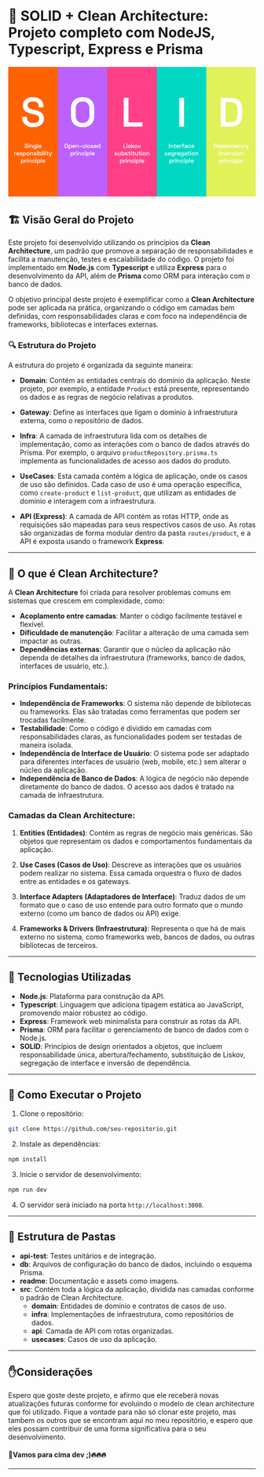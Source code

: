 
# 🚀 SOLID + Clean Architecture: Projeto completo com NodeJS, Typescript, Express e Prisma

![alt text](readme/SOLID.png)

## 🏗️ Visão Geral do Projeto

Este projeto foi desenvolvido utilizando os princípios da **Clean Architecture**, um padrão que promove a separação de responsabilidades e facilita a manutenção, testes e escalabilidade do código. O projeto foi implementado em **Node.js** com **Typescript** e utiliza **Express** para o desenvolvimento da API, além de **Prisma** como ORM para interação com o banco de dados.

O objetivo principal deste projeto é exemplificar como a **Clean Architecture** pode ser aplicada na prática, organizando o código em camadas bem definidas, com responsabilidades claras e com foco na independência de frameworks, bibliotecas e interfaces externas.

### 🔍 Estrutura do Projeto

A estrutura do projeto é organizada da seguinte maneira:

- **Domain**: Contém as entidades centrais do domínio da aplicação. Neste projeto, por exemplo, a entidade `Product` está presente, representando os dados e as regras de negócio relativas a produtos.
  
- **Gateway**: Define as interfaces que ligam o domínio à infraestrutura externa, como o repositório de dados.
  
- **Infra**: A camada de infraestrutura lida com os detalhes de implementação, como as interações com o banco de dados através do Prisma. Por exemplo, o arquivo `productRepository.prisma.ts` implementa as funcionalidades de acesso aos dados do produto.

- **UseCases**: Esta camada contém a lógica de aplicação, onde os casos de uso são definidos. Cada caso de uso é uma operação específica, como `create-product` e `list-product`, que utilizam as entidades de domínio e interagem com a infraestrutura.

- **API (Express)**: A camada de API contém as rotas HTTP, onde as requisições são mapeadas para seus respectivos casos de uso. As rotas são organizadas de forma modular dentro da pasta `routes/product`, e a API é exposta usando o framework **Express**.

---

## 🧱 O que é Clean Architecture?

A **Clean Architecture** foi criada para resolver problemas comuns em sistemas que crescem em complexidade, como:

- **Acoplamento entre camadas**: Manter o código facilmente testável e flexível.
- **Dificuldade de manutenção**: Facilitar a alteração de uma camada sem impactar as outras.
- **Dependências externas**: Garantir que o núcleo da aplicação não dependa de detalhes da infraestrutura (frameworks, banco de dados, interfaces de usuário, etc.).

### Princípios Fundamentais:

- **Independência de Frameworks**: O sistema não depende de bibliotecas ou frameworks. Elas são tratadas como ferramentas que podem ser trocadas facilmente.
- **Testabilidade**: Como o código é dividido em camadas com responsabilidades claras, as funcionalidades podem ser testadas de maneira isolada.
- **Independência de Interface de Usuário**: O sistema pode ser adaptado para diferentes interfaces de usuário (web, mobile, etc.) sem alterar o núcleo da aplicação.
- **Independência de Banco de Dados**: A lógica de negócio não depende diretamente do banco de dados. O acesso aos dados é tratado na camada de infraestrutura.

### Camadas da Clean Architecture:

1. **Entities (Entidades)**: Contém as regras de negócio mais genéricas. São objetos que representam os dados e comportamentos fundamentais da aplicação.
   
2. **Use Cases (Casos de Uso)**: Descreve as interações que os usuários podem realizar no sistema. Essa camada orquestra o fluxo de dados entre as entidades e os gateways.

3. **Interface Adapters (Adaptadores de Interface)**: Traduz dados de um formato que o caso de uso entende para outro formato que o mundo externo (como um banco de dados ou API) exige.

4. **Frameworks & Drivers (Infraestrutura)**: Representa o que há de mais externo no sistema, como frameworks web, bancos de dados, ou outras bibliotecas de terceiros.

---

## 🔧 Tecnologias Utilizadas

- **Node.js**: Plataforma para construção da API.
- **Typescript**: Linguagem que adiciona tipagem estática ao JavaScript, promovendo maior robustez ao código.
- **Express**: Framework web minimalista para construir as rotas da API.
- **Prisma**: ORM para facilitar o gerenciamento de banco de dados com o Node.js.
- **SOLID**: Princípios de design orientados a objetos, que incluem responsabilidade única, abertura/fechamento, substituição de Liskov, segregação de interface e inversão de dependência.

---

## 🚀 Como Executar o Projeto

1. Clone o repositório:

```bash
git clone https://github.com/seu-repositorio.git
```

2. Instale as dependências:

```bash
npm install
```

3. Inicie o servidor de desenvolvimento:

```bash
npm run dev
```

4. O servidor será iniciado na porta `http://localhost:3000`.

---

## 📂 Estrutura de Pastas

- **api-test**: Testes unitários e de integração.
- **db**: Arquivos de configuração do banco de dados, incluindo o esquema Prisma.
- **readme**: Documentação e assets como imagens.
- **src**: Contém toda a lógica da aplicação, dividida nas camadas conforme o padrão de Clean Architecture.
  - **domain**: Entidades de domínio e contratos de casos de uso.
  - **infra**: Implementações de infraestrutura, como repositórios de dados.
  - **api**: Camada de API com rotas organizadas.
  - **usecases**: Casos de uso da aplicação.

---

## ✋Considerações 

Espero que goste deste projeto, e afirmo que ele receberá novas atualizações futuras conforme for evoluindo o modelo de clean architecture que foi utilizado. Fique a vontade para não só clonar este projeto, mas tambem os outros que se encontram aqui no meu repositório, e espero que eles possam contribuir de uma forma significativa para o seu desenvolvimento. 

#### 🚀Vamos para cima dev ;)🔥🔥🔥

---